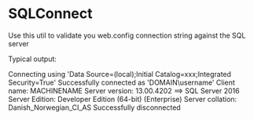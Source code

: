 
# SQLConnect
Use this util to validate you web.config connection string against the SQL server

Typical output:

Connecting using 'Data Source=(local);Initial Catalog=xxx;Integrated Security=True'
Successfully connected as 'DOMAIN\username'
Client name: MACHINENAME
Server version: 13.00.4202 ==> SQL Server 2016
Server Edition: Developer Edition (64-bit) (Enterprise)
Server collation: Danish_Norwegian_CI_AS
Successfully disconnected
